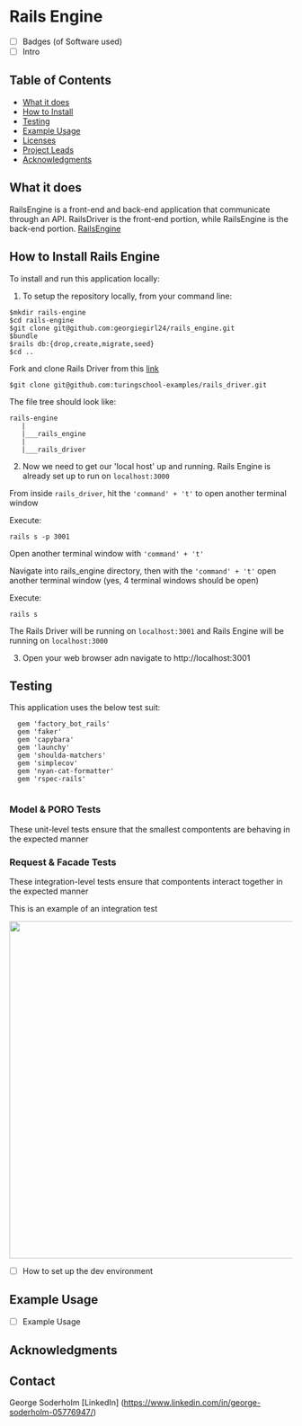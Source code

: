 # Rails Engine

- [ ] Badges (of Software used)
- [ ] Intro

## Table of Contents
  - [What it does](#what-it-does)
  - [How to Install](#how-to-install)
  - [Testing](#testing)
  - [Example Usage](#feature-tests)
  - [Licenses](#licenses)
  - [Project Leads](#project-leads)
  - [Acknowledgments](#acknowledgments)
  
## What it does 
  RailsEngine is a front-end and back-end application that communicate through an API. RailsDriver is the front-end portion, while RailsEngine is the back-end portion. 
  [RailsEngine](https://github.com/GeorgieGirl24/rails_engine)
  
  

## How to Install Rails Engine
To install and run this application locally:

1. To setup the repository locally, from your command line:

  ```
  $mkdir rails-engine
  $cd rails-engine
  $git clone git@github.com:georgiegirl24/rails_engine.git
  $bundle
  $rails db:{drop,create,migrate,seed}
  $cd ..
  ```
  
  Fork and clone Rails Driver from this [link](https://github.com/turingschool-examples/rails_driver)

  ```
  $git clone git@github.com:turingschool-examples/rails_driver.git
  ```
  
  The file tree should look like: 

  ```
  rails-engine
     |
     |___rails_engine
     |
     |___rails_driver
   ```
   
2. Now we need to get our 'local host' up and running. Rails Engine is already set up to run on `localhost:3000`

  From inside `rails_driver`, hit the `'command' + 't'` to open another terminal window

  Execute: 
  
  ```
  rails s -p 3001
  ``` 
  
  Open another terminal window with `'command' + 't'`

  Navigate into rails_engine directory, then with the `'command' + 't'` open another terminal window (yes, 4 terminal windows should be open)

  Execute:
  ```
  rails s
  ```
  The Rails Driver will be running on `localhost:3001` and Rails Engine will be running on `localhost:3000`
  
3. Open your web browser adn navigate to http://localhost:3001

## Testing 
This application uses the below test suit:

```
  gem 'factory_bot_rails'
  gem 'faker'
  gem 'capybara'
  gem 'launchy'
  gem 'shoulda-matchers'
  gem 'simplecov'
  gem 'nyan-cat-formatter'
  gem 'rspec-rails'
  
```
### Model & PORO Tests
  These unit-level tests ensure that the smallest compontents are behaving in the expected manner
  
  

### Request & Facade Tests
  These integration-level tests ensure that compontents interact together in the expected manner
  
  This is an example of an integration test
  
<img scr="/read_me_folder/request_spec_image.png" width="400">
  




<img src="/read_me_folder/TestCoverage.png" width="600">

- [ ] How to set up the dev environment



## Example Usage

- [ ] Example Usage

## Acknowledgments

## Contact

George Soderholm [LinkedIn] (https://www.linkedin.com/in/george-soderholm-05776947/)








